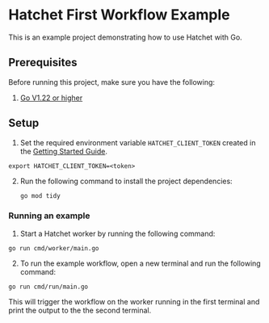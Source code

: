 # Hatchet First Workflow Example

This is an example project demonstrating how to use Hatchet with Go.


## Prerequisites

Before running this project, make sure you have the following:

1. [Go V1.22 or higher](https://go.dev/doc/install)

## Setup

1. Set the required environment variable `HATCHET_CLIENT_TOKEN` created in the [Getting Started Guide](https://docs.hatchet.run/home/hatchet-cloud-quickstart).

```
export HATCHET_CLIENT_TOKEN=<token>
```

2. Run the following command to install the project dependencies:

   ```shell
   go mod tidy
   ```

### Running an example

1. Start a Hatchet worker by running the following command:

```shell
go run cmd/worker/main.go
```

2. To run the example workflow, open a new terminal and run the following command:

```shell
go run cmd/run/main.go
```

This will trigger the workflow on the worker running in the first terminal and print the output to the the second terminal.